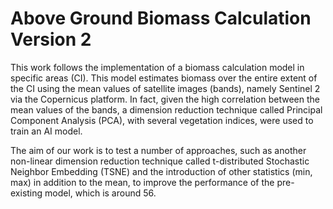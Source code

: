 # Above Ground Biomass Calculation Version 2
This work follows the implementation of a biomass calculation model in specific areas (CI). This model estimates biomass over the entire extent of the CI using the mean values of satellite images (bands), namely Sentinel 2 via the Copernicus platform. In fact, given the high correlation between the mean values of the bands, a dimension reduction technique called Principal Component Analysis (PCA), with several vegetation indices, were used to train an AI model.

The aim of our work is to test a number of approaches, such as another non-linear dimension reduction technique called t-distributed Stochastic Neighbor Embedding (TSNE) and the introduction of other statistics (min, max) in addition to the mean, to improve the performance of the pre-existing model, which is around 56. 
